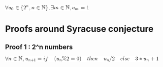 
<img src="https://raw.githubusercontent.com/ClemC/ProofsSyracuseConjecture/master/image/syracuse.gif" alt="Proofs around Syracuse conjecture" />

Proofs around Syracuse conjecture
==========

## Proof 1 : 2^n numbers

<img src="https://raw.githubusercontent.com/ClemC/ProofsSyracuseConjecture/master/image/proof1.gif" alt="Proof 1" />